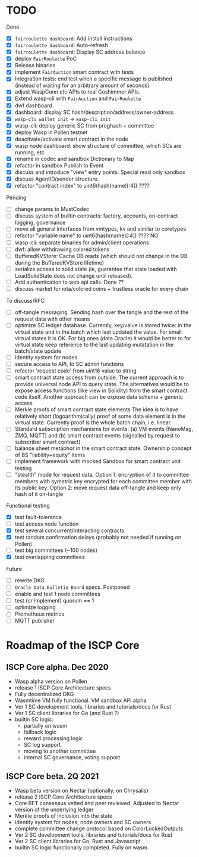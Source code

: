 # TODO

Done
- [x] `fairroulette dashboard`: Add install instructions
- [x] `fairroulette dashboard`: Auto-refresh
- [x] `fairroulette dashboard`: Display SC address balance
- [x] deploy `FairRoulette` PoC
- [x] Release binaries
- [X] implement `FairAuction` smart contract with tests
- [x] Integration tests: end test when a specific message is published (instead
      of waiting for an arbitrary amount of seconds).
- [x] adjust WaspConn etc APIs to real Goshimmer APIs.
- [x] Extend wasp-cli with `FairAuction` and `FairRoulette`
- [x] dwf dashboard
- [x] dashboard: display SC hash/description/address/owner-address
- [x] `wasp-cli wallet init` -> `wasp-cli init`
- [x] wasp-cli: deploy generic SC from proghash + committee
- [x] deploy Wasp in Pollen testnet
- [x] deactivate/activate smart contract in the node
- [x] wasp node dashboard: show structure of committee, which SCs are running, etc
- [x] rename in codec and sandbox Dictionary to Map
- [x] refactor in sandbox Publish to Event 
- [x] discuss and introduce "view" entry points. Special read only sandbox 
- [x] discuss AgentID/sender structure. 
- [x] refactor "contract index" to uint6(hash(name)[:4]) ????

Pending
- [ ] change params to MustCodec
- [ ] discuss system of builtin contracts: factory, accounts, on-contract logging, governance
- [ ] move all general interfaces from vmtypes, kv and similar to coretypes
- [ ] refactor "variable name" to uint6(hash(name)[:4]) ???? NO
- [ ] wasp-cli: separate binaries for admin/client operations
- [ ] dwf: allow withdrawing colored tokens
- [ ] BufferedKVStore: Cache DB reads (which should not change in the DB during
      the BufferedKVStore lifetime)
- [ ] serialize access to solid state (ie, guarantee that state loaded with LoadSolidState does not
      change until released).
- [ ] Add authentication to web api calls. Done ??
- [ ] discuss market for iota/colored coins + trustless oracle for every chain

To discuss/RFC
- [ ] off-tangle messaging. Sending hash over the tangle and the rest of the request data with other means
- [ ] optimize SC ledger database. Currently, key/value is stored twice: in the virtual state and in the batch which
last updated the value. For small virtual states it is OK. For big ones (data Oracle) it would be better
to for virtual state keep reference to the last updating mutatation in the batch/state update 
- [ ] identity system for nodes
- [ ] secure access to API, to SC admin functions 
- [ ] refactor 'request code' from uint16 value to string
- [ ] smart contract state access from outside. The current approach is to provide universal node API to query state. 
The alternatives would be to expose access functions (like view in Solidity) from the smart contract code itself. 
Another approach can be expose data schema + generic access   
- [ ] Merkle proofs of smart contract state elements The idea is to have relatively short (logoarithmically) proof
of some data element is in the virtual state. Currently proof is the whole batch chain, i.e. linear.  
- [ ] Standard subscription mechanisms for events: (a) VM events (NanoMsg, ZMQ, MQTT) 
and (b) smart contract events (signalled by request to subscriber smart contract)
- [ ] balance sheet metaphor in the smart contract state. Ownership concept of BS "liability+equity" items  
- [ ] implement framework with mocked Sandbox for smart contract unit testing 
- [ ] "stealth" mode for request data. Option 1: encryption of it to committee members with symetric key encrypted
for each committee member with its public key. Option 2: move request data off-tangle and keep only hash of it on-tangle 

Functional testing
- [X] test fault-tolerance
- [ ] test access node function
- [X] test several concurrent/interacting contracts
- [X] test random confirmation delays (probably not needed if running on Pollen)
- [ ] test big committees (~100 nodes)
- [X] test overlapping committees

Future
- [ ] rewrite DKG
- [ ] `Oracle Data Bulletin Board` specs. Postponed
- [ ] enable and test 1 node committees
- [ ] test (or implement) quorum == 1  
- [ ] optimize logging
- [ ] Prometheus metrics
- [ ] MQTT publisher

# Roadmap of the ISCP Core

## ISCP Core alpha. Dec 2020
- Wasp alpha version on Pollen
- release 1 ISCP Core Architecture specs  
- Fully decentralized DKG
- Wasmtime VM fully functional. VM sandbox API alpha
- Ver 1 SC development tools, libraries and tutorials/docs for Rust 
- Ver 1 SC client libraries for Go (and Rust ?)
- builtin SC logic: 
    - partially on wasm
    - fallback logic
    - reward processing logic
    - SC log support
    - moving to another committee
    - internal SC governance, voting support   
   
## ISCP Core beta. 2Q 2021
- Wasp beta version on Nectar (optionally, on Chrysalis)
- release 2 ISCP Core Architecture specs  
- Core BFT consensus vetted and peer reviewed. Adjusted to Nectar version of the underlying ledger
- Merkle proofs of inclusion into the state
- identity system for nodes, node owners and SC owners
- complete committee change protocol based on ColorLockedOutputs 
- Ver 2 SC development tools, libraries and tutorials/docs for Rust 
- Ver 2 SC client libraries for Go, Rust and Javascript
- builtin SC logic functionally completed. Fully on wasm. 
   


